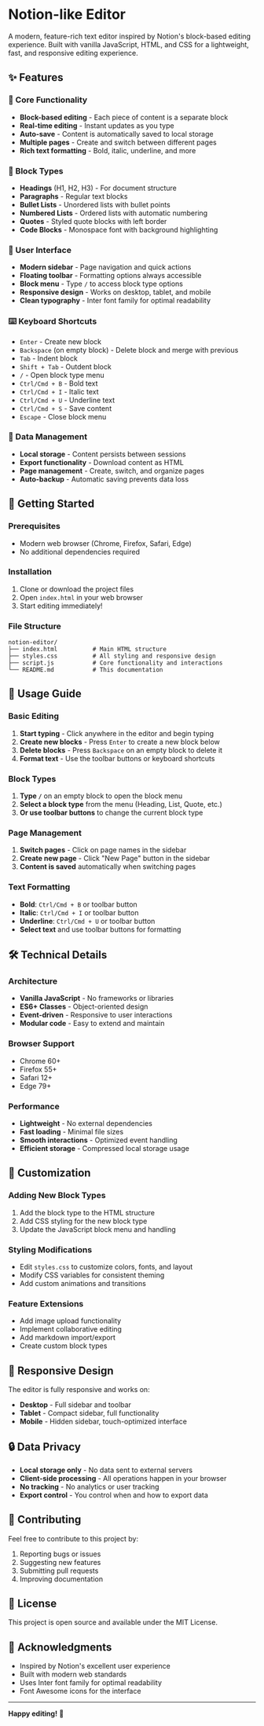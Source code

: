 # Notion-like Editor

A modern, feature-rich text editor inspired by Notion's block-based editing experience. Built with vanilla JavaScript, HTML, and CSS for a lightweight, fast, and responsive editing experience.

## ✨ Features

### 🎯 Core Functionality
- **Block-based editing** - Each piece of content is a separate block
- **Real-time editing** - Instant updates as you type
- **Auto-save** - Content is automatically saved to local storage
- **Multiple pages** - Create and switch between different pages
- **Rich text formatting** - Bold, italic, underline, and more

### 📝 Block Types
- **Headings** (H1, H2, H3) - For document structure
- **Paragraphs** - Regular text blocks
- **Bullet Lists** - Unordered lists with bullet points
- **Numbered Lists** - Ordered lists with automatic numbering
- **Quotes** - Styled quote blocks with left border
- **Code Blocks** - Monospace font with background highlighting

### 🎨 User Interface
- **Modern sidebar** - Page navigation and quick actions
- **Floating toolbar** - Formatting options always accessible
- **Block menu** - Type `/` to access block type options
- **Responsive design** - Works on desktop, tablet, and mobile
- **Clean typography** - Inter font family for optimal readability

### ⌨️ Keyboard Shortcuts
- `Enter` - Create new block
- `Backspace` (on empty block) - Delete block and merge with previous
- `Tab` - Indent block
- `Shift + Tab` - Outdent block
- `/` - Open block type menu
- `Ctrl/Cmd + B` - Bold text
- `Ctrl/Cmd + I` - Italic text
- `Ctrl/Cmd + U` - Underline text
- `Ctrl/Cmd + S` - Save content
- `Escape` - Close block menu

### 💾 Data Management
- **Local storage** - Content persists between sessions
- **Export functionality** - Download content as HTML
- **Page management** - Create, switch, and organize pages
- **Auto-backup** - Automatic saving prevents data loss

## 🚀 Getting Started

### Prerequisites
- Modern web browser (Chrome, Firefox, Safari, Edge)
- No additional dependencies required

### Installation
1. Clone or download the project files
2. Open `index.html` in your web browser
3. Start editing immediately!

### File Structure
```
notion-editor/
├── index.html          # Main HTML structure
├── styles.css          # All styling and responsive design
├── script.js           # Core functionality and interactions
└── README.md           # This documentation
```

## 📖 Usage Guide

### Basic Editing
1. **Start typing** - Click anywhere in the editor and begin typing
2. **Create new blocks** - Press `Enter` to create a new block below
3. **Delete blocks** - Press `Backspace` on an empty block to delete it
4. **Format text** - Use the toolbar buttons or keyboard shortcuts

### Block Types
1. **Type `/`** on an empty block to open the block menu
2. **Select a block type** from the menu (Heading, List, Quote, etc.)
3. **Or use toolbar buttons** to change the current block type

### Page Management
1. **Switch pages** - Click on page names in the sidebar
2. **Create new page** - Click "New Page" button in the sidebar
3. **Content is saved** automatically when switching pages

### Text Formatting
- **Bold**: `Ctrl/Cmd + B` or toolbar button
- **Italic**: `Ctrl/Cmd + I` or toolbar button
- **Underline**: `Ctrl/Cmd + U` or toolbar button
- **Select text** and use toolbar buttons for formatting

## 🛠️ Technical Details

### Architecture
- **Vanilla JavaScript** - No frameworks or libraries
- **ES6+ Classes** - Object-oriented design
- **Event-driven** - Responsive to user interactions
- **Modular code** - Easy to extend and maintain

### Browser Support
- Chrome 60+
- Firefox 55+
- Safari 12+
- Edge 79+

### Performance
- **Lightweight** - No external dependencies
- **Fast loading** - Minimal file sizes
- **Smooth interactions** - Optimized event handling
- **Efficient storage** - Compressed local storage usage

## 🔧 Customization

### Adding New Block Types
1. Add the block type to the HTML structure
2. Add CSS styling for the new block type
3. Update the JavaScript block menu and handling

### Styling Modifications
- Edit `styles.css` to customize colors, fonts, and layout
- Modify CSS variables for consistent theming
- Add custom animations and transitions

### Feature Extensions
- Add image upload functionality
- Implement collaborative editing
- Add markdown import/export
- Create custom block types

## 📱 Responsive Design

The editor is fully responsive and works on:
- **Desktop** - Full sidebar and toolbar
- **Tablet** - Compact sidebar, full functionality
- **Mobile** - Hidden sidebar, touch-optimized interface

## 🔒 Data Privacy

- **Local storage only** - No data sent to external servers
- **Client-side processing** - All operations happen in your browser
- **No tracking** - No analytics or user tracking
- **Export control** - You control when and how to export data

## 🤝 Contributing

Feel free to contribute to this project by:
1. Reporting bugs or issues
2. Suggesting new features
3. Submitting pull requests
4. Improving documentation

## 📄 License

This project is open source and available under the MIT License.

## 🙏 Acknowledgments

- Inspired by Notion's excellent user experience
- Built with modern web standards
- Uses Inter font family for optimal readability
- Font Awesome icons for the interface

---

**Happy editing!** 🎉